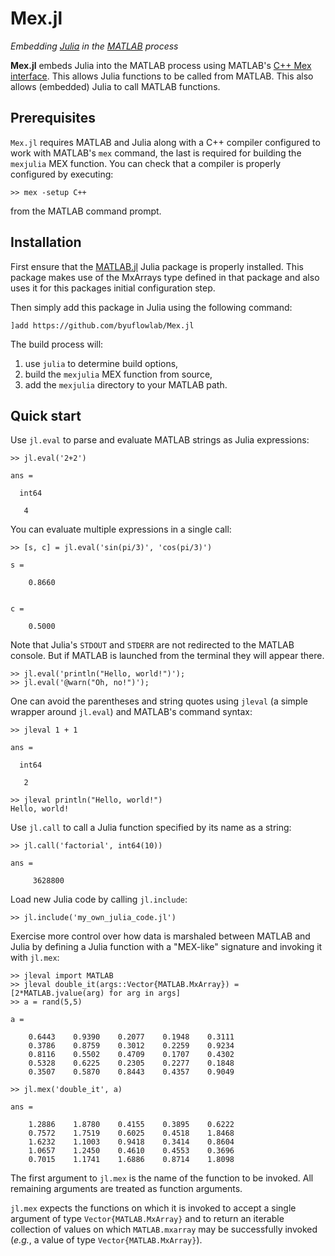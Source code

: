 # Mex.jl

*Embedding [Julia](http://julialang.org/) in the [MATLAB](http://www.mathworks.com/products/matlab/) process*

**Mex.jl** embeds Julia into the MATLAB process using MATLAB's [C++ Mex interface](https://www.mathworks.com/help/matlab/cpp-mex-file-applications.html).  This allows Julia functions to be called from MATLAB.  This also allows (embedded) Julia to call MATLAB functions.  

## Prerequisites

`Mex.jl` requires MATLAB and Julia along with a C++ compiler configured to work with MATLAB's `mex` command, the last is required for building the `mexjulia` MEX function. You can check that a compiler is properly configured by executing:

```
>> mex -setup C++
```

from the MATLAB command prompt.

## Installation

First ensure that the [MATLAB.jl](https://github.com/JuliaInterop/MATLAB.jl) Julia package is properly installed.  This package makes use of the MxArrays type defined in that package and also uses it for this packages initial configuration step.

Then simply add this package in Julia using the following command:
```
]add https://github.com/byuflowlab/Mex.jl
```

The build process will:
 1. use `julia` to determine build options,
 1. build the `mexjulia` MEX function from source,
 1. add the `mexjulia` directory to your MATLAB path.

## Quick start

Use `jl.eval` to parse and evaluate MATLAB strings as Julia expressions:

```
>> jl.eval('2+2')

ans =

  int64

   4
```

You can evaluate multiple expressions in a single call:

```
>> [s, c] = jl.eval('sin(pi/3)', 'cos(pi/3)')

s =

    0.8660


c =

    0.5000
```

Note that Julia's `STDOUT` and `STDERR` are not redirected to the MATLAB console.  But if MATLAB is launched from the terminal they will appear there.

```
>> jl.eval('println("Hello, world!")');
>> jl.eval('@warn("Oh, no!")');
```

One can avoid the parentheses and string quotes using `jleval` (a simple wrapper around
`jl.eval`) and MATLAB's command syntax:

```
>> jleval 1 + 1

ans =

  int64

   2

>> jleval println("Hello, world!")
Hello, world!
```

Use `jl.call` to call a Julia function specified by its name as a string:

```
>> jl.call('factorial', int64(10))

ans =

     3628800
```

Load new Julia code by calling `jl.include`:

```
>> jl.include('my_own_julia_code.jl')
```

Exercise more control over how data is marshaled between MATLAB and Julia by defining
a Julia function with a "MEX-like" signature and invoking it with `jl.mex`:

```
>> jleval import MATLAB
>> jleval double_it(args::Vector{MATLAB.MxArray}) = [2*MATLAB.jvalue(arg) for arg in args]
>> a = rand(5,5)

a =

    0.6443    0.9390    0.2077    0.1948    0.3111
    0.3786    0.8759    0.3012    0.2259    0.9234
    0.8116    0.5502    0.4709    0.1707    0.4302
    0.5328    0.6225    0.2305    0.2277    0.1848
    0.3507    0.5870    0.8443    0.4357    0.9049

>> jl.mex('double_it', a)

ans =

    1.2886    1.8780    0.4155    0.3895    0.6222
    0.7572    1.7519    0.6025    0.4518    1.8468
    1.6232    1.1003    0.9418    0.3414    0.8604
    1.0657    1.2450    0.4610    0.4553    0.3696
    0.7015    1.1741    1.6886    0.8714    1.8098
```

The first argument to `jl.mex` is the name of the function to be invoked. All remaining arguments are treated as function arguments. 

`jl.mex` expects the functions on which it is invoked to accept a single argument of type `Vector{MATLAB.MxArray}` and to return an iterable collection of values on which `MATLAB.mxarray` may be successfully invoked (_e.g._, a value of type `Vector{MATLAB.MxArray}`).